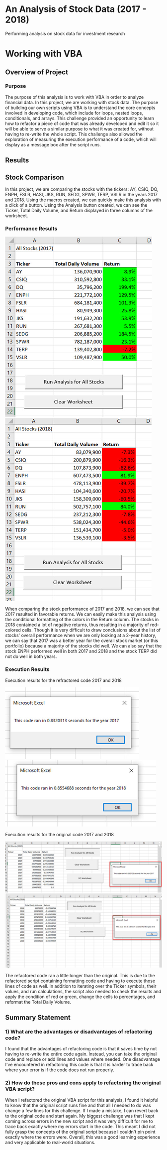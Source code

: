 # An Analysis of Stock Data (2017 - 2018)
Performing analysis on stock data for investment research

# Working with VBA 

## Overview of Project

### Purpose
The purpose of this analysis is to work with VBA in order to analyze financial data. In this project, we are working with stock data. The purpose of building our own scripts using VBA is to understand the core concepts involved in developing code, which include for loops, nested loops, conditionals, and arrays. This challenge provided an opportunity to learn how to refactor a piece of code that was already developed and edit it so it will be able to serve a similar purpose to what it was created for, without having to re-write the whole script. This challenge also allowed the exploration of measuring the execution performance of a code, which will display as a message box after the script runs.

## Results

## Stock Comparison
In this project, we are comparing the stocks with the tickers: AY, CSIQ, DQ, ENPH, FSLR, HASI, JKS, RUN, SEDG, SPWR, TERP, VSLR in the years 2017 and 2018. Using the macros created, we can quickly make this analysis with a click of a button. Using the Analysis button created, we can see the Ticker, Total Daily Volume, and Return displayed in three columns of the worksheet.

### Performance Results
![2017 image](https://github.com/julianneitliong/stock-analysis/blob/43547980d89f1ff58c353014cb3498b4c142d178/all%20stocks%202017.jpg)
![2018 image](https://github.com/julianneitliong/stock-analysis/blob/43547980d89f1ff58c353014cb3498b4c142d178/all%20stocks%202018.jpg)

When comparing the stock performance of 2017 and 2018, we can see that 2017 resulted in favorable returns. We can easily make this analysis using the conditional formatting of the colors in the Return column. The stocks in 2018 contained a lot of negative returns, thus resulting in a majority of red-colored cells. Though it is very difficult to draw conclusions about the list of stocks' overall performance when we are only looking at a 2-year history, we can say that 2017 was a better year for the overall stock market (or this portfolio) because a majority of the stocks did well. We can also say that the stock ENPH performed well in both 2017 and 2018 and the stock TERP did not do well in both years. 

### Execution Results
Execution results for the refractored code 2017 and 2018

![new 2017](https://github.com/julianneitliong/stock-analysis/blob/43547980d89f1ff58c353014cb3498b4c142d178/performance%202017.jpg)
![new 2018](https://github.com/julianneitliong/stock-analysis/blob/43547980d89f1ff58c353014cb3498b4c142d178/performance%202018.jpg)

Execution results for the original code 2017 and 2018

![original 2017](https://github.com/julianneitliong/stock-analysis/blob/43547980d89f1ff58c353014cb3498b4c142d178/original_performance%202017.jpg)
![original 2018](https://github.com/julianneitliong/stock-analysis/blob/43547980d89f1ff58c353014cb3498b4c142d178/original_performance%202018.jpg)

The refactored code ran a little longer than the original. This is due to the refactored script containing formatting code and having to execute those lines of code as well. In addition to iterating over the Ticker symbols, their values, and run calculations, the script also needed to check the results and apply the condition of red or green, change the cells to percentages, and reformat the Total Daily Volume. 

## Summary Statement
### 1) What are the advantages or disadvantages of refactoring code?
I found that the advantages of refactoring code is that it saves time by not having to re-write the entire code again. Instead, you can take the original code and replace or add lines and values where needed. One disadvantage I've encountered in refactoring this code is that it is harder to trace back where your error is if the code does not run properly. 

### 2) How do these pros and cons apply to refactoring the original VBA script?
When I refactored the original VBA script for this analysis, I found it helpful to know that the original script runs fine and that all I needed to do was change a few lines for this challenge. If I made a mistake, I can revert back to the original code and start again. My biggest challenge was that I kept coming across errors in the new script and it was very difficult for me to trace back exactly where my errors start in the code. This meant I did not fully grasp the concepts of the original script because I couldn't pin point exactly where the errors were. Overall, this was a good learning experience and very applicable to real-world situations.
